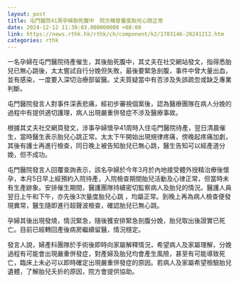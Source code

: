 ```yaml
---
layout: post
title: 屯門醫院41周孕婦胎死腹中　院方稱曾量度胎兒心跳正常
date: 2024-12-12 11:30:03.000000000 +08:00
link: https://news.rthk.hk/rthk/ch/component/k2/1783146-20241212.htm
categories: rthk
---
```


一名孕婦在屯門醫院待產催生，其後胎死腹中，其丈夫在社交網站發文，指得悉胎兒已無心跳後，太太嘗試自行分娩但失敗，最後要緊急剖腹，事件中曾大量出血，並有感染，一度要入深切治療部留醫。丈夫質疑當中有否涉及失誤疏忽或缺乏專業判斷。

屯門醫院發言人對事件深表悲痛，經初步審視個案後，認為醫療團隊在病人分娩的過程中有提供適切護理，病人出現嚴重併發症不涉及醫療事故。

根據其丈夫社交網頁發文，涉事孕婦懷孕41周時入住屯門醫院待產，翌日清晨催生，當時醫生表示胎兒心跳正常。太太下午開始出現規律疼痛，傍晚起疼痛加劇，其後有護士再進行檢查，同日晚上被告知胎兒已無心跳，醫生告知可以經產道分娩，但不成功。

屯門醫院發言人回覆查詢表示，該名孕婦於今年3月於內地接受體外授精治療後懷孕，本月5日早上經預約入院待產，入院檢查期間胎兒活動及心律正常，但當時未有生產跡象。安排催生期間，醫護團隊持續密切監察病人及胎兒的情況。醫護人員翌日上午和下午，亦先後3次量度胎兒心跳 ，均屬正常。到晚上再為病人檢查便發現異常，醫生隨即進行超聲波檢查，確認胎兒已無心跳。

孕婦其後出現發燒，情況緊急，隨後獲安排緊急剖腹分娩，胎兒取出後證實已死亡。目前已經轉回產後病房繼續留醫，情況穩定。

發言人說，婦產科團隊於手術後即時向家屬解釋情況，希望病人及家屬理解，分娩過程有可能會出現嚴重併發症，對產婦及胎兒均會產生風險，甚至有可能導致死亡，臨床上未必可以即時確定出現嚴重併發症的原因。若病人及家屬希望檢驗胎兒遺體，了解胎兒夭折的原因，院方會提供協助。
